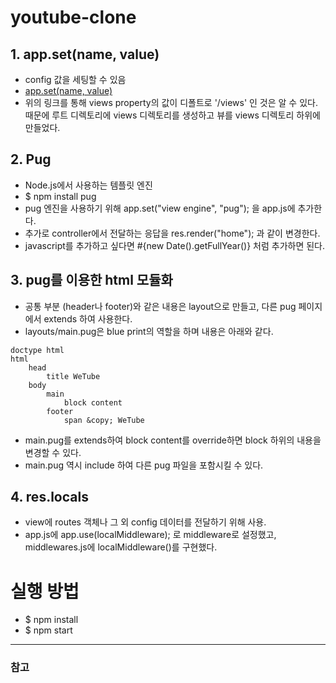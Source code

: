 # youtube-clone

## 1. app.set(name, value)
- config 값을 세팅할 수 있음
- [app.set(name, value)](https://expressjs.com/en/4x/api.html#app.set)
- 위의 링크를 통해 views property의 값이 디폴트로 '/views' 인 것은 알 수 있다. 때문에 루트 디렉토리에 views 디렉토리를 생성하고 뷰를 views 디렉토리 하위에 만들었다.

## 2. Pug
- Node.js에서 사용하는 템플릿 엔진
- $ npm install pug
- pug 엔진을 사용하기 위해 app.set("view engine", "pug"); 을 app.js에 추가한다.
- 추가로 controller에서 전달하는 응답을 res.render("home"); 과 같이 변경한다.
- javascript를 추가하고 싶다면 #{new Date().getFullYear()} 처럼 추가하면 된다.

## 3. pug를 이용한 html 모듈화
- 공통 부분 (header나 footer)와 같은 내용은 layout으로 만들고, 다른 pug 페이지에서 extends 하여 사용한다.
- layouts/main.pug은 blue print의 역할을 하며 내용은 아래와 같다.

```
doctype html
html
    head
        title WeTube
    body
        main
            block content
        footer
            span &copy; WeTube
```

- main.pug를 extends하여  block content를 override하면 block 하위의 내용을 변경할 수 있다. 
- main.pug 역시 include 하여 다른 pug 파일을 포함시킬 수 있다.

## 4. res.locals
- view에 routes 객체나 그 외 config 데이터를 전달하기 위해 사용. 
- app.js에 app.use(localMiddleware); 로 middleware로 설정했고, middlewares.js에 localMiddleware()를 구현했다.


# 실행 방법
- $ npm install
- $ npm start



---  
### 참고
